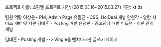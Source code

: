 프로젝트 이름: 쇼핑벨
프로젝트 기간: (2015.03.16~2015.03.27)
기관: kt ds

팀원 역활
	이상윤 - PM, Admin Page
	유필균 - CSS, HotDeal 개발
	안현각 - 알람 서비스 개발 밎 지원
	김태훈 - Posting 개발
	윤정인 - 중고장터 개발
	이도윤 - 회원 관리 개발
	
김태훈 - Posting 개발
	--> Vingle을 밴치마크한 글쓰기 페이지
